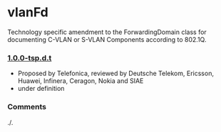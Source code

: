 # vlanFd
Technology specific amendment to the ForwardingDomain class for documenting C-VLAN or S-VLAN Components according to 802.1Q.

### [1.0.0-tsp.d.t](../../tree/tsp)
- Proposed by Telefonica, reviewed by Deutsche Telekom, Ericsson, Huawei, Infinera, Ceragon, Nokia and SIAE
- under definition

### Comments
./.
